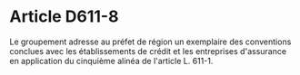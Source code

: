 # Article D611-8

Le groupement adresse au préfet de région un exemplaire des conventions conclues avec les établissements de crédit et les entreprises d'assurance en application du cinquième alinéa de l'article L. 611-1.
